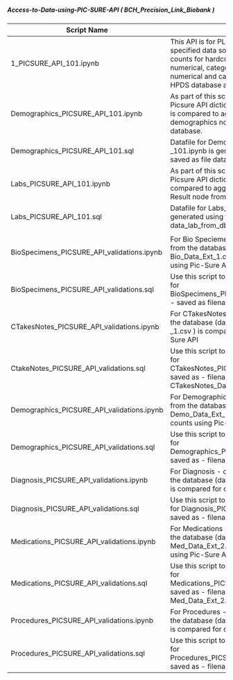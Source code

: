 ##### Access-to-Data-using-PIC-SURE-API ( BCH_Precision_Link_Biobank )

|Script Name|Description|
|-----------|--------------------------------------------------------------------------------------------------------------------------------|
|1_PICSURE_API_101.ipynb|This API is for PL PIC-SURE It connects to the specified data source, queries and retrieve counts for hardcoded sample paths ( for numerical, categorical and combination of numerical and categorical filter )  from the HPDS database and prints out patient counts.|
|Demographics_PICSURE_API_101.ipynb|As part of this script aggregated counts from Picsure API dictionary for demographics node is compared to aggregated data counts of demographics node from the source database.|
|Demographics_PICSURE_API_101.sql|Datafile for Demographics_PICSURE_API _101.ipynb is generated using this script - saved as file data_demo_from_db.csv.|
|Labs_PICSURE_API_101.ipynb|As part of this script aggregated counts from Picsure API dictionary for Lab Results node is compared to aggregated data counts of Lab Result node from the source database.|
|Labs_PICSURE_API_101.sql|Datafile for Labs_PICSURE_API_101.ipynb is generated using this script - saved as file data_lab_from_db.csv|
||
|BioSpecimens_PICSURE_API_validations.ipynb|For Bio Speciemens - categorical node, data from the database (data file Bio_Data_Ext_1.csv) is compared for counts using Pic-Sure API|
|BioSpecimens_PICSURE_API_validations.sql|Use this script to extract data from database for BioSpecimens_PICSURE_API_validations.ipynb - saved as filename -Bio_Data_Ext_1.csv|
|CTakesNotes_PICSURE_API_validations.ipynb|For CTakesNotes categorical  node, data from the database (data file CTakesNotes_Data_Ext _1.csv ) is compared for counts using Pic-Sure API|
|CtakeNotes_PICSURE_API_validations.sql|Use this script to extract data from database for CTakesNotes_PICSURE_API_validations.ipynb saved as - filename - CTakesNotes_Data_Ext_1.csv|
|Demographics_PICSURE_API_validations.ipynb|For Demographics - categorical node, data from the database (data file Demo_Data_Ext_1.csv ) is compared for counts using Pic-Sure API|
|Demographics_PICSURE_API_validations.sql|Use this script to extract data from database for Demographics_PICSURE_API_validations.ipynb saved as - filename - Demo_Data_Ext_1.csv|
|Diagnosis_PICSURE_API_validations.ipynb|For Diagnosis - categorical node, data from the database (data file Diag_Data_Ext_1.csv ) is compared for counts using Pic-Sure API|
|Diagnosis_PICSURE_API_validations.sql|Use this script to extract data from database for Diagnosis_PICSURE_API_validations.ipynb saved as - filename - Diag_Data_Ext_1.csv|
|Medications_PICSURE_API_validations.ipynb|For Medications - categorical node, data from the database (data file Med_Data_Ext_1.csv , Med_Data_Ext_2.csv) is compared for counts using Pic-Sure API|
|Medications_PICSURE_API_validations.sql|Use this script to extract data from database for Medications_PICSURE_API_validations.ipynb saved as - filename - Med_Data_Ext_1.csv, Med_Data_Ext_2.csv|
|Procedures_PICSURE_API_validations.ipynb|For Procedures - categorical node, data from the database (data file Procs_Data_Ext_1.csv ) is compared for counts using Pic-Sure API|
|Procedures_PICSURE_API_validations.sql|Use this script to extract data from database for Procedures_PICSURE_API_validations.ipynb saved as - filename - Procs_Data_Ext_1.csv|

